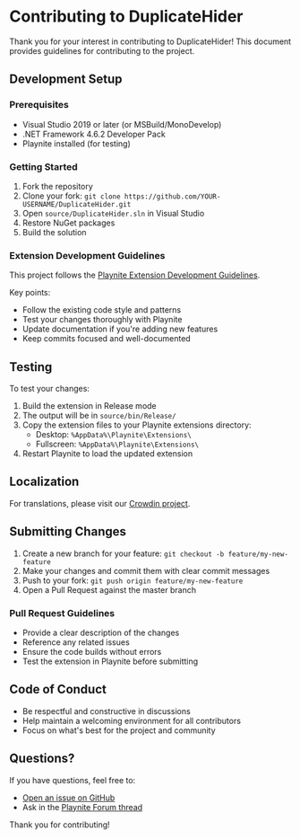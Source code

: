 # Contributing to DuplicateHider

Thank you for your interest in contributing to DuplicateHider! This document provides guidelines for contributing to the project.

## Development Setup

### Prerequisites

- Visual Studio 2019 or later (or MSBuild/MonoDevelop)
- .NET Framework 4.6.2 Developer Pack
- Playnite installed (for testing)

### Getting Started

1. Fork the repository
2. Clone your fork: `git clone https://github.com/YOUR-USERNAME/DuplicateHider.git`
3. Open `source/DuplicateHider.sln` in Visual Studio
4. Restore NuGet packages
5. Build the solution

### Extension Development Guidelines

This project follows the [Playnite Extension Development Guidelines](https://api.playnite.link/docs/tutorials/extensions/intro.html).

Key points:
- Follow the existing code style and patterns
- Test your changes thoroughly with Playnite
- Update documentation if you're adding new features
- Keep commits focused and well-documented

## Testing

To test your changes:

1. Build the extension in Release mode
2. The output will be in `source/bin/Release/`
3. Copy the extension files to your Playnite extensions directory:
   - Desktop: `%AppData%\Playnite\Extensions\`
   - Fullscreen: `%AppData%\Playnite\Extensions\`
4. Restart Playnite to load the updated extension

## Localization

For translations, please visit our [Crowdin project](https://crowdin.com/project/duplicatehider).

## Submitting Changes

1. Create a new branch for your feature: `git checkout -b feature/my-new-feature`
2. Make your changes and commit them with clear commit messages
3. Push to your fork: `git push origin feature/my-new-feature`
4. Open a Pull Request against the master branch

### Pull Request Guidelines

- Provide a clear description of the changes
- Reference any related issues
- Ensure the code builds without errors
- Test the extension in Playnite before submitting

## Code of Conduct

- Be respectful and constructive in discussions
- Help maintain a welcoming environment for all contributors
- Focus on what's best for the project and community

## Questions?

If you have questions, feel free to:
- [Open an issue on GitHub](https://github.com/Playnite/DuplicateHider/issues)
- Ask in the [Playnite Forum thread](https://playnite.link/forum/thread-308.html)

Thank you for contributing!
